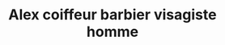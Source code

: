 ---
title: "Alex coiffeur barbier visagiste homme"
url: /aubagne/alex-coiffeur-barbier-visagiste-homme/
shop: Friseur
---